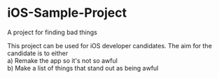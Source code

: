 # iOS-Sample-Project
A project for finding bad things

This project can be used for iOS developer candidates. The aim for the candidate is to either  
a) Remake the app so it's not so awful  
b) Make a list of things that stand out as being awful

